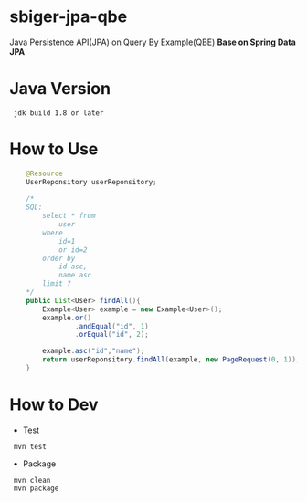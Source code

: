 # sbiger-jpa-qbe
Java Persistence API(JPA) on Query By Example(QBE)
**Base on Spring Data JPA**

# Java Version
```
 jdk build 1.8 or later
```

# How to Use
```java
    @Resource
    UserReponsitory userReponsitory;
    
    /*
    SQL:
        select * from
            user 
        where
            id=1 
            or id=2 
        order by
            id asc,
            name asc 
        limit ?
    */
    public List<User> findAll(){
        Example<User> example = new Example<User>();
        example.or()
                .andEqual("id", 1)
                .orEqual("id", 2);

        example.asc("id","name");
        return userReponsitory.findAll(example, new PageRequest(0, 1));
    }
```

# How to Dev
* Test
```
 mvn test
```

* Package
```
 mvn clean
 mvn package
```


